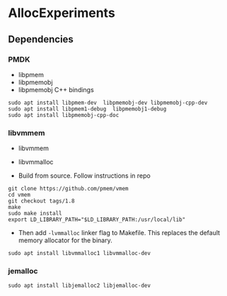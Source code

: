 # AllocExperiments

## Dependencies

### PMDK
- libpmem
- libpmemobj
- libpmemobj C++ bindings
```
sudo apt install libpmem-dev  libpmemobj-dev libpmemobj-cpp-dev
sudo apt install libpmem1-debug  libpmemobj1-debug
sudo apt install libpmemobj-cpp-doc
```

### libvmmem
- libvmmem
- libvmmalloc

- Build from source. Follow instructions in repo
```
git clone https://github.com/pmem/vmem
cd vmem
git checkout tags/1.8
make
sudo make install
export LD_LIBRARY_PATH="$LD_LIBRARY_PATH:/usr/local/lib"
```
- Then add `-lvmmalloc` linker flag to Makefile. This replaces the default memory allocator for the binary.

```
sudo apt install libvmmalloc1 libvmmalloc-dev
```

### jemalloc
```
sudo apt install libjemalloc2 libjemalloc-dev
```
